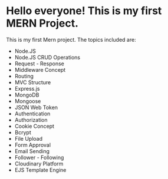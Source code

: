 <!DOCTYPE html>
<html lang="en">
<head>
    <meta charset="UTF-8">
    <meta name="viewport" content="width=device-width, initial-scale=1.0">
</head>
<body>

<h1>Hello everyone! This is my first MERN Project.</h1>
<p>This is my first Mern project. The topics included are:</p>
<ul>
    <li>Node.JS</li>
    <li>Node.JS CRUD Operations</li>
    <li>Request - Response</li>
    <li>Middleware Concept</li>
    <li>Routing</li>
    <li>MVC Structure</li>
    <li>Express.js</li>
    <li>MongoDB</li>
    <li>Mongoose</li>
    <li>JSON Web Token</li>
    <li>Authentication</li>
    <li>Authorization</li>
    <li>Cookie Concept</li>
    <li>Bcrypt</li>
    <li>File Upload</li>
    <li>Form Approval</li>
    <li>Email Sending</li>
    <li>Follower - Following</li>
    <li>Cloudinary Platform</li>
    <li>EJS Template Engine</li>
</ul>

</body>
</html>
